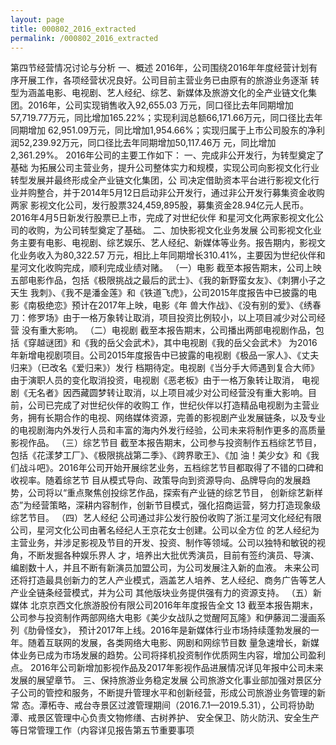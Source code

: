 ```yaml
---
layout: page
title: 000802_2016_extracted
permalink: /000802_2016_extracted
---
```


第四节经营情况讨论与分析
一、概述
2016年，公司围绕2016年年度经营计划有序开展工作，各项经营状况良好。公司目前主营业务已由原有的旅游业务逐渐
转型为涵盖电影、电视剧、艺人经纪、综艺、新媒体及旅游文化的全产业链文化集团。2016年，公司实现销售收入92,655.03
万元，同口径比去年同期增加57,719.77万元，同比增加165.22%；实现利润总额66,171.66万元，同口径比去年同期增加
62,951.09万元，同比增加1,954.66%；实现归属于上市公司股东的净利润52,239.92万元，同口径比去年同期增加50,117.46万
元，同比增加2,361.29%。
2016年公司的主要工作如下：
一、完成非公开发行，为转型奠定了基础
为拓展公司主营业务，提升公司整体实力和规模，实现公司向影视文化行业转型发展并最终形成全产业链文化集团，公
司决定借助资本平台进行影视文化行业并购整合，并于2014年5月12日启动非公开发行，通过非公开发行募集资金收购两家
影视文化公司，发行股票324,459,895股，募集资金28.94亿元人民币。2016年4月5日新发行股票已上市，完成了对世纪伙伴
和星河文化两家影视文化公司的收购，为公司转型奠定了基础。
二、加快影视文化业务发展
公司影视文化业务主要有电影、电视剧、综艺娱乐、艺人经纪、新媒体等业务。报告期内，影视文化业务收入为80,322.57
万元，相比上年同期增长310.41%，主要因为世纪伙伴和星河文化收购完成，顺利完成业绩对赌。
（一）电影
截至本报告期末，公司上映五部电影作品，包括《极限挑战之最后的武士》、《我的新野蛮女友》、《刺猬小子之天生
我刺》、《我不是潘金莲》和《铁道飞虎》，公司2015年度报告中已披露的电影《南极绝恋》预计在2017年上映，电影《年
兽大作战》、《没有别的爱》、《绣春刀：修罗场》由于一格万象转让取消，项目投资比例较小，以上项目减少对公司经营
没有重大影响。
（二）电视剧
截至本报告期末，公司播出两部电视剧作品，包括《穿越谜团》和《我的岳父会武术》，其中电视剧《我的岳父会武术》
为2016年新增电视剧项目。公司2015年度报告中已披露的电视剧《极品一家人》、《丈夫归来》（已改名《爱归来》）发行
档期待定。电视剧《当分手大师遇到复合大师》由于演职人员的变化取消投资，电视剧《恶老板》由于一格万象转让取消，
电视剧《无名者》因西藏圆梦转让取消，以上项目减少对公司经营没有重大影响。目前，公司已完成了对世纪伙伴的收购工
作，世纪伙伴以打造精品电视剧为主营业务，拥有长期合作的电视、网络媒体资源，完善的影视剧产业发展链条，以及专业
的电视剧海内外发行人员和丰富的海内外发行经验，公司未来将制作更多的高质量影视作品。
（三）综艺节目
截至本报告期末，公司参与投资制作五档综艺节目，包括《花漾梦工厂》、《极限挑战第二季》、《跨界歌王》、《加
油！美少女》和《我们战斗吧》。2016年公司开始开展综艺业务，五档综艺节目都取得了不错的口碑和收视率。随着综艺节
目从模式导向、政策导向到资源导向、品牌导向的发展趋势，公司将以“重点聚焦创投综艺作品，探索有产业链的综艺节目，
创新综艺新样态”为经营策略，深耕内容制作，创新节目模式，强化招商运营，努力打造现象级综艺节目。
（四）艺人经纪
公司通过非公发行股份收购了浙江星河文化经纪有限公司，星河文化公司由著名经纪人王京花女士创建。公司以全方位
的艺人经纪为主营业务，并涉足影视及节目的开发、投资、制作等领域。公司以独特和敏锐的视角，不断发掘各种娱乐界人
才，培养出大批优秀演员，目前有签约演员、导演、编剧数十人，并且不断有新演员加盟公司，为公司发展注入新的血液。
未来公司还将打造最具创新力的艺人产业模式，涵盖艺人培养、艺人经纪、商务广告等艺人产业全链条经营模式，并为公司
其他版块业务提供强有力的资源支持。
（五）新媒体
北京京西文化旅游股份有限公司2016年年度报告全文
13
截至本报告期末，公司参与投资制作两部网络大电影《美少女战队之觉醒阿瓦隆》和伊藤润二漫画系列《肋骨怪女》，
预计2017年上线。2016年是新媒体行业市场持续蓬勃发展的一年。随着互联网的发展，各类网络大电影、网剧和网综节目数
量急速增长，新媒体业务已成为市场发展的趋势。公司将择机投资制作优质网生内容，增加公司盈利点。
2016年公司新增加影视作品及2017年影视作品进展情况详见年报中公司未来发展的展望章节。
三、保持旅游业务稳定发展
公司旅游文化事业部加强对景区分子公司的管控和服务，不断提升管理水平和创新经营，形成公司旅游业务管理的新常
态。潭柘寺、戒台寺景区过渡管理期间（2016.7.1—2019.5.31），公司将协助潭、戒景区管理中心负责文物修缮、古树养护、
安全保卫、防火防汛、安全生产等日常管理工作（内容详见报告第五节重要事项